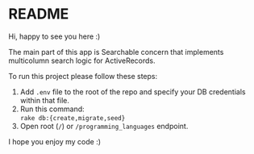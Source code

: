 # README

Hi, happy to see you here :)

The main part of this app is Searchable concern that implements multicolumn search logic for ActiveRecords.

To run this project please follow these steps:
1. Add ```.env``` file to the root of the repo and specify your DB credentials within that file.
2. Run this command:  
```rake db:{create,migrate,seed}```
3. Open root (```/```) or ```/programming_languages``` endpoint.

I hope you enjoy my code :)